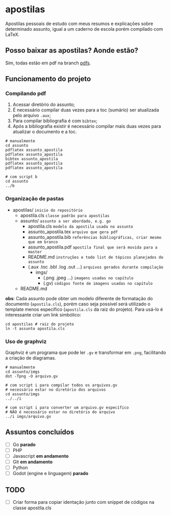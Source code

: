 # apostilas
Apostilas pessoais de estudo com meus resumos e explicações sobre determinado assunto, igual a um caderno de escola porém compilado com LaTeX.

## Posso baixar as apostilas? Aonde estão?
Sim, todas estão em pdf na branch [pdfs](https://github.com/nenitf/apostilas/tree/pdfs).

## Funcionamento do projeto
### Compilando pdf
1. Acessar diretório do assunto;
2. É necessário compilar duas vezes para a toc (sumário) ser atualizada pelo arquivo `.aux`;
3. Para compilar bibliografia é com `bibtex`;
4. Após a bibliografia existir é necessário compilar mais duas vezes para atualizar o documento e a toc.

```shell
# manualmente
cd assunto
pdflatex assunto_apostila
pdflatex assunto_apostila
bibtex assunto_apostila
pdflatex assunto_apostila
pdflatex assunto_apostila

# com script b
cd assunto
../b
```

### Organização de pastas
* apostilas/ ``inicio do repositório``
    * apostila.cls ``classe padrão para apostilas``
    * assunto/ ``assunto a ser abordado, e.g. go``
        * apostila.cls ``modelo da apostila usada no assunto``
        * assunto_apostila.tex ``arquivo que gera pdf``
        * assunto_apostila.bib ``referências bibliográficas, criar mesmo que em branco``
        * assunto_apostila.pdf ``apostila final que será movida para a master``
        * README.md ``instruções e todo list de tópicos planejados do assunto``
        * (.aux .toc .bbl .log .out ...) ``arquivos gerados durante compilação``
            * imgs/
                * (.png .jpeg ...) ``imagens usadas no capítulo``
                * (.gv) ``códigos fonte de imagens usadas no capítulo``
    * README.md

**obs**: Cada assunto pode obter um modelo diferente de formatação do documento (`apostila.cls`), porém caso seja possível será utilizado o template menos específico (`apostila.cls` da raiz do projeto). Para usá-lo é interessante criar um link simbólico:
```shell
cd apostilas # raiz do projeto
ln -t assunto apostila.cls
```

### Uso de graphviz
Graphviz é um programa que pode ler `.gv` e transformar em `.png`, facilitando a criação de diagramas.
```shell
# manualmente
cd assunto/imgs
dot -Tpng -O arquivo.gv

# com script i para compilar todos os arquivos.gv
# necessário estar no diretório dos arquivos
cd assunto/imgs
../../i

# com script i para converter um arquivo.gv específico
# NÃO é necessário estar no diretório do arquivo
../i imgs/arquivo.gv
```

## Assuntos concluídos
* [ ] Go **parado**
* [ ] PHP
* [ ] Javascript **em andamento**
* [ ] Git **em andamento**
* [ ] Python
* [ ] Godot (engine e linguagem) **parado**

## TODO
* [ ] Criar forma para copiar identação junto com snippet de códigos na classe apostila.cls
